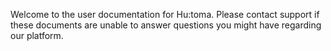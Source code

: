 Welcome to the user documentation for Hu:toma. Please contact support if these documents are unable to answer questions you might have regarding our platform.